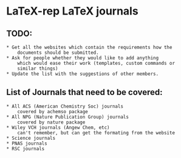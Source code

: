 LaTeX-rep LaTeX journals
=========

TODO:
-----
    * Get all the websites which contain the requirements how the 
        documents should be submitted.
    * Ask for people whether they would like to add anything 
        which would ease their work (templates, custom commands or 
        similar things)
    * Update the list with the suggestions of other members.

List of Journals that need to be covered:
-------------------------
    * All ACS (American Chemistry Soc) journals
        covered by achemso package
    * All NPG (Nature Publication Group) journals
        covered by nature package
    * Wiley VCH journals (Angew Chem, etc)
        can't remember, but can get the formating from the website
    * Science journals
    * PNAS journals
    * RSC journals
